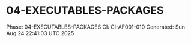 # 04-EXECUTABLES-PACKAGES
Phase: 04-EXECUTABLES-PACKAGES
CI: CI-AF001-010
Generated: Sun Aug 24 22:41:03 UTC 2025
